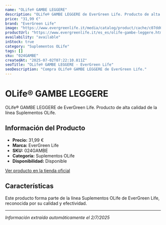 ```yaml
---
name: "OLife® GAMBE LEGGERE"
description: "OLife® GAMBE LEGGERE de EverGreen Life. Producto de alta calidad."
price: "31,99 €"
brand: "EverGreen Life"
image: "https://www.evergreenlife.it/media/catalog/product/cache/c07dd61d864357977e19899508bed4cf/o/l/olife_gambe_leggere_con_box_rnd_rev.png"
productUrl: "https://www.evergreenlife.it/es_es/olife-gambe-leggere.html"
availability: "available"
inStock: true
category: "Suplementos OLife"
tags: []
sku: "024GAMBE"
createdAt: "2025-07-02T07:22:10.811Z"
seoTitle: "OLife® GAMBE LEGGERE - EverGreen Life"
seoDescription: "Compra OLife® GAMBE LEGGERE de EverGreen Life."
---
```


# OLife® GAMBE LEGGERE

OLife® GAMBE LEGGERE de EverGreen Life. Producto de alta calidad de la línea Suplementos OLife.

## Información del Producto

- **Precio:** 31,99 €
- **Marca:** EverGreen Life
- **SKU:** 024GAMBE
- **Categoría:** Suplementos OLife
- **Disponibilidad:** Disponible

[Ver producto en la tienda oficial](https://www.evergreenlife.it/es_es/olife-gambe-leggere.html)

## Características

Este producto forma parte de la línea Suplementos OLife de EverGreen Life, reconocida por su calidad y efectividad.

---

*Información extraída automáticamente el 2/7/2025*
